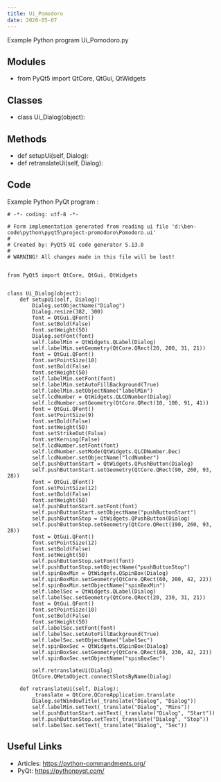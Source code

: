 ```yaml
---
title: Ui_Pomodoro
date: 2020-05-07
---
```

Example Python program Ui_Pomodoro.py

## Modules

* from PyQt5 import QtCore, QtGui, QtWidgets

## Classes

* class Ui_Dialog(object):

## Methods

* def setupUi(self, Dialog):
* def retranslateUi(self, Dialog):

## Code

Example Python PyQt program :

    # -*- coding: utf-8 -*-
    
    # Form implementation generated from reading ui file 'd:\ben-code\python\pyqt5\project-promodoro\Pomodoro.ui'
    #
    # Created by: PyQt5 UI code generator 5.13.0
    #
    # WARNING! All changes made in this file will be lost!
    
    
    from PyQt5 import QtCore, QtGui, QtWidgets
    
    
    class Ui_Dialog(object):
        def setupUi(self, Dialog):
            Dialog.setObjectName("Dialog")
            Dialog.resize(382, 300)
            font = QtGui.QFont()
            font.setBold(False)
            font.setWeight(50)
            Dialog.setFont(font)
            self.labelMin = QtWidgets.QLabel(Dialog)
            self.labelMin.setGeometry(QtCore.QRect(20, 200, 31, 21))
            font = QtGui.QFont()
            font.setPointSize(10)
            font.setBold(False)
            font.setWeight(50)
            self.labelMin.setFont(font)
            self.labelMin.setAutoFillBackground(True)
            self.labelMin.setObjectName("labelMin")
            self.lcdNumber = QtWidgets.QLCDNumber(Dialog)
            self.lcdNumber.setGeometry(QtCore.QRect(10, 100, 91, 41))
            font = QtGui.QFont()
            font.setPointSize(9)
            font.setBold(False)
            font.setWeight(50)
            font.setStrikeOut(False)
            font.setKerning(False)
            self.lcdNumber.setFont(font)
            self.lcdNumber.setMode(QtWidgets.QLCDNumber.Dec)
            self.lcdNumber.setObjectName("lcdNumber")
            self.pushButtonStart = QtWidgets.QPushButton(Dialog)
            self.pushButtonStart.setGeometry(QtCore.QRect(90, 260, 93, 28))
            font = QtGui.QFont()
            font.setPointSize(12)
            font.setBold(False)
            font.setWeight(50)
            self.pushButtonStart.setFont(font)
            self.pushButtonStart.setObjectName("pushButtonStart")
            self.pushButtonStop = QtWidgets.QPushButton(Dialog)
            self.pushButtonStop.setGeometry(QtCore.QRect(190, 260, 93, 28))
            font = QtGui.QFont()
            font.setPointSize(12)
            font.setBold(False)
            font.setWeight(50)
            self.pushButtonStop.setFont(font)
            self.pushButtonStop.setObjectName("pushButtonStop")
            self.spinBoxMin = QtWidgets.QSpinBox(Dialog)
            self.spinBoxMin.setGeometry(QtCore.QRect(60, 200, 42, 22))
            self.spinBoxMin.setObjectName("spinBoxMin")
            self.labelSec = QtWidgets.QLabel(Dialog)
            self.labelSec.setGeometry(QtCore.QRect(20, 230, 31, 21))
            font = QtGui.QFont()
            font.setPointSize(10)
            font.setBold(False)
            font.setWeight(50)
            self.labelSec.setFont(font)
            self.labelSec.setAutoFillBackground(True)
            self.labelSec.setObjectName("labelSec")
            self.spinBoxSec = QtWidgets.QSpinBox(Dialog)
            self.spinBoxSec.setGeometry(QtCore.QRect(60, 230, 42, 22))
            self.spinBoxSec.setObjectName("spinBoxSec")
    
            self.retranslateUi(Dialog)
            QtCore.QMetaObject.connectSlotsByName(Dialog)
    
        def retranslateUi(self, Dialog):
            _translate = QtCore.QCoreApplication.translate
            Dialog.setWindowTitle(_translate("Dialog", "Dialog"))
            self.labelMin.setText(_translate("Dialog", "Mins"))
            self.pushButtonStart.setText(_translate("Dialog", "Start"))
            self.pushButtonStop.setText(_translate("Dialog", "Stop"))
            self.labelSec.setText(_translate("Dialog", "Sec"))
    

## Useful Links

- Articles: https://python-commandments.org/
- PyQt: https://pythonpyqt.com/
